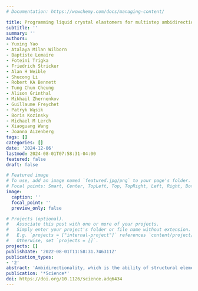 ```yaml
---
# Documentation: https://wowchemy.com/docs/managing-content/

title: Programming liquid crystal elastomers for multistep ambidirectional deformability
subtitle: ''
summary: ''
authors:
- Yuxing Yao
- Atalaya Milan Wilborn
- Baptiste Lemaire
- Foteini Trigka
- Friedrich Stricker
- Alan H Weible
- Shucong Li
- Robert KA Bennett
- Tung Chun Cheung
- Alison Grinthal
- Mikhail Zhernenkov
- Guillaume Freychet
- Patryk Wąsik
- Boris Kozinsky
- Michael M Lerch
- Xiaoguang Wang
- Joanna Aizenberg
tags: []
categories: []
date: '2024-12-06'
lastmod: 2024-08-01T07:58:31-04:00
featured: false
draft: false

# Featured image
# To use, add an image named `featured.jpg/png` to your page's folder.
# Focal points: Smart, Center, TopLeft, Top, TopRight, Left, Right, BottomLeft, Bottom, BottomRight.
image:
  caption: ''
  focal_point: ''
  preview_only: false

# Projects (optional).
#   Associate this post with one or more of your projects.
#   Simply enter your project's folder or file name without extension.
#   E.g. `projects = ["internal-project"]` references `content/project/deep-learning/index.md`.
#   Otherwise, set `projects = []`.
projects: []
publishDate: '2022-08-01T11:58:31.746311Z'
publication_types:
- '2'
abstract: 'Ambidirectionality, which is the ability of structural elements to move beyond a reference state in two opposite directions, is common in nature. However, conventional soft materials are typically limited to a single, unidirectional deformation unless complex hybrid constructs are used. We exploited the combination of mesogen self-assembly, polymer chain elasticity, and polymerization-induced stress to design liquid crystalline elastomers that exhibit two mesophases: chevron smectic C (cSmC) and smectic A (SmA). Inducing the cSmC-SmA–isotropic phase transition led to an unusual inversion of the strain field in the microstructure, resulting in opposite deformation modes (e.g., consecutive shrinkage or expansion and right-handed or left-handed twisting and tilting in opposite directions) and high-frequency nonmonotonic oscillations. This ambidirectional movement is scalable and can be used to generate Gaussian transformations at the macroscale.'
publication: '*Science*'
doi: https://doi.org/10.1126/science.adq6434
---
```

